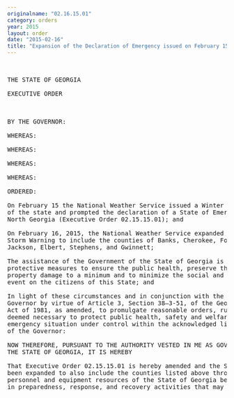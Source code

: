 ```yaml
---
originalname: "02.16.15.01"
category: orders
year: 2015
layout: order
date: "2015-02-16"
title: "Expansion of the Declaration of Emergency issued on February 15, 2015"
---
```

<pre>
 

THE STATE OF GEORGIA

EXECUTIVE ORDER

 

BY THE GOVERNOR:

WHEREAS:

WHEREAS:

WHEREAS:

WHEREAS:

ORDERED:

On February 15 the National Weather Service issued a Winter Storm Warning for parts
of the state and prompted the declaration of a State of Emergency for 15 counties in
North Georgia (Executive Order 02.15.15.01); and

On February 16, 2015, the National Weather Service expanded the area for the Winter
Storm Warning to include the counties of Banks, Cherokee, Forsyth, Hall, Madison,
Jackson, Elbert, Stephens, and Gwinnett;

The assistance of the Government of the State of Georgia is necessary to implement
protective measures to ensure the public health, preserve the safety of the pubic, keep
property damage to a minimum and to minimize the social and economic impacts of this
event on the citizens of this State; and

In light of these circumstances and in conjunction with the authority vested in the
Governor by virtue of Article 3, Section 38—3-51, of the Georgia Emergency Management
Act of 1981, as amended, to promulgate reasonable orders, rules and regulations as are
deemed necessary to protect public health, safety and welfare, and to bring the
emergency situation under control within the acknowledged limitations of the powers
of the Governor:

NOW THEREFORE, PURSUANT TO THE AUTHORITY VESTED IN ME AS GOVERNOR OF
THE STATE OF GEORGIA, IT IS HEREBY

That Executive Order 02.15.15.01 is hereby amended and the State of Emergency has
been expanded to also include the counties listed above through February 17 and that
personnel and equipment resources of the State of Georgia be made available to assist
in preparedness, response, and recovery activities that may be necessary; and that the

 

</pre>
